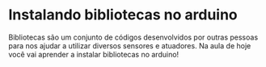 # Instalando bibliotecas no arduino

Bibliotecas são um conjunto de códigos desenvolvidos por outras pessoas para nos ajudar a utilizar diversos sensores e atuadores. Na aula de hoje você vai aprender a instalar bibliotecas no arduino!​
